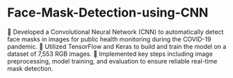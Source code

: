 # Face-Mask-Detection-using-CNN

	Developed a Convolutional Neural Network (CNN) to automatically detect face masks in images for public health monitoring during the COVID-19 pandemic.
	Utilized TensorFlow and Keras to build and train the model on a dataset of 7,553 RGB images.
	Implemented key steps including image preprocessing, model training, and evaluation to ensure reliable real-time mask detection. 
